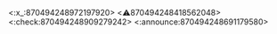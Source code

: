 <:x_:870494248972197920> <:warning:870494248418562048> <:check:870494248909279242> <:announce:870494248691179580>
